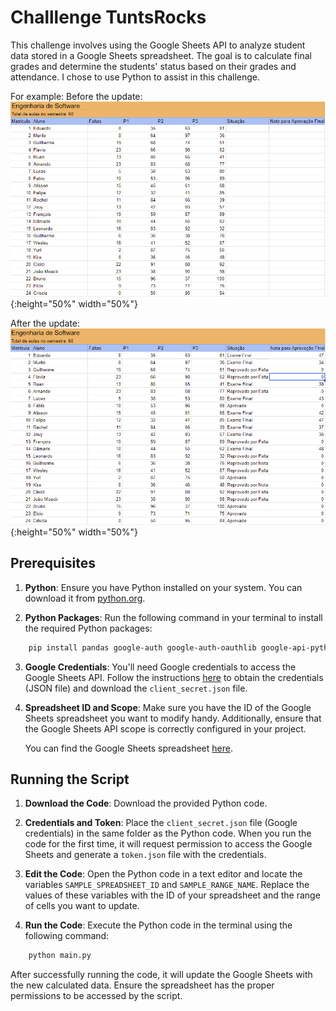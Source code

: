 # Challlenge TuntsRocks
This challenge involves using the Google Sheets API to analyze student data stored in a Google Sheets spreadsheet. The goal is to calculate final grades and determine the students' status based on their grades and attendance. I chose to use Python to assist in this challenge.

For example:
Before the update:
![Before](https://github.com/Thiago-Brito/Desafio-Tunts.Rocks-2024/blob/main/images/before.png){:height="50%" width="50%"}

After the update:
![After](https://github.com/Thiago-Brito/Desafio-Tunts.Rocks-2024/blob/main/images/after.png){:height="50%" width="50%"}

 
## Prerequisites
1. **Python**: Ensure you have Python installed on your system. You can download it from [python.org](https://www.python.org/downloads/).

2. **Python Packages**: Run the following command in your terminal to install the required Python packages:

```bash
    pip install pandas google-auth google-auth-oauthlib google-api-python-client
```

3. **Google Credentials**: You'll need Google credentials to access the Google Sheets API. Follow the instructions [here](https://developers.google.com/workspace/guides/create-credentials) to obtain the credentials (JSON file) and download the `client_secret.json` file.

4. **Spreadsheet ID and Scope**: Make sure you have the ID of the Google Sheets spreadsheet you want to modify handy. Additionally, ensure that the Google Sheets API scope is correctly configured in your project.

   You can find the Google Sheets spreadsheet [here](https://docs.google.com/spreadsheets/d/1bsGdEYP7TZSX1Deb99do54yzN4rjDW0VzFEHCseRwYk/edit?usp=sharing).
   
## Running the Script
1. **Download the Code**: Download the provided Python code.

2. **Credentials and Token**: Place the `client_secret.json` file (Google credentials) in the same folder as the Python code. When you run the code for the first time, it will request permission to access the Google Sheets and generate a `token.json` file with the credentials.

3. **Edit the Code**: Open the Python code in a text editor and locate the variables `SAMPLE_SPREADSHEET_ID` and `SAMPLE_RANGE_NAME`. Replace the values of these variables with the ID of your spreadsheet and the range of cells you want to update.

4. **Run the Code**: Execute the Python code in the terminal using the following command:

```bash
    python main.py
```
After successfully running the code, it will update the Google Sheets with the new calculated data. Ensure the spreadsheet has the proper permissions to be accessed by the script.
